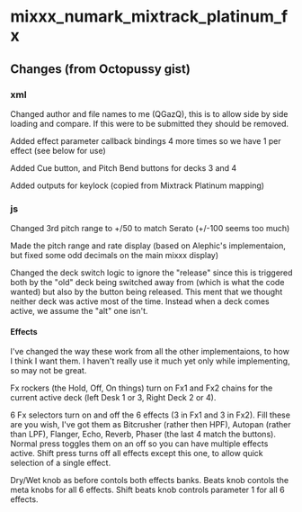 # mixxx_numark_mixtrack_platinum_fx

## Changes (from Octopussy gist)

### xml

Changed author and file names to me (QGazQ), this is to allow side by side loading and compare.
If this were to be submitted they should be removed.

Added effect parameter callback bindings 4 more times so we have 1 per effect (see below for use)

Added Cue button, and Pitch Bend buttons for decks 3 and 4

Added outputs for keylock (copied from Mixtrack Platinum mapping)

### js

Changed 3rd pitch range to +/50 to match Serato (+/-100 seems too much)

Made the pitch range and rate display (based on Alephic's implementaion, but fixed some odd decimals on the main mixxx display)

Changed the deck switch logic to ignore the "release" since this is triggered both by the "old" deck being switched away from (which is what the code wanted) but also by the button being released.
This ment that we thought neither deck was active most of the time.
Instead when a deck comes active, we assume the "alt" one isn't.

#### Effects

I've changed the way these work from all the other implementaions, to how I think I want them.
I haven't really use it much yet only while implementing, so may not be great.

Fx rockers (the Hold, Off, On things) turn on Fx1 and Fx2 chains for the current active deck (left Desk 1 or 3, Right Deck 2 or 4).

6 Fx selectors turn on and off the 6 effects (3 in Fx1 and 3 in Fx2).  Fill these are you wish, I've got them as Bitcrusher (rather then HPF), Autopan (rather than LPF), Flanger, Echo, Reverb, Phaser (the last 4 match the buttons).
Normal press toggles them on an off so you can have multiple effects active.  Shift press turns off all effects except this one, to allow quick selection of a single effect.

Dry/Wet knob as before contols both effects banks.
Beats knob contols the meta knobs for all 6 effects.
Shift beats knob controls parameter 1 for all 6 effects.

